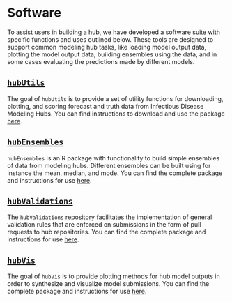 # Software  

To assist users in building a hub, we have developed a software suite with specific functions and uses outlined below. These tools are designed to support common modeling hub tasks, like loading model output data, plotting the model output data, building ensembles using the data, and in some cases evaluating the predictions made by different models.  

## [`hubUtils`](https://infectious-disease-modeling-hubs.github.io/hubUtils/)  

The goal of `hubUtils` is to provide a set of utility functions for downloading, plotting, and scoring forecast and truth data from Infectious Disease Modeling Hubs. You can find instructions to download and use the package [here](https://infectious-disease-modeling-hubs.github.io/hubUtils/).  

## [`hubEnsembles`](https://github.com/Infectious-Disease-Modeling-Hubs/hubEnsembles)  

`hubEnsembles` is an R package with functionality to build simple ensembles of data from modeling hubs. Different ensembles can be built using for instance the mean, median, and mode. You can find the complete package and instructions for use [here](https://github.com/Infectious-Disease-Modeling-Hubs/hubEnsembles).  

## [`hubValidations`](https://github.com/Infectious-Disease-Modeling-Hubs/hubValidations)  

The `hubValidations` repository facilitates the implementation of general validation rules that are enforced on submissions in the form of pull requests to hub repositories. You can find the complete package and instructions for use [here](https://github.com/Infectious-Disease-Modeling-Hubs/hubValidations).  

## [`hubVis`](https://github.com/Infectious-Disease-Modeling-Hubs/hubVis)  

The goal of `hubVis` is to provide plotting methods for hub model outputs in order to synthesize and visualize model submissions. You can find the complete package and instructions for use [here](https://github.com/Infectious-Disease-Modeling-Hubs/hubVis).  

